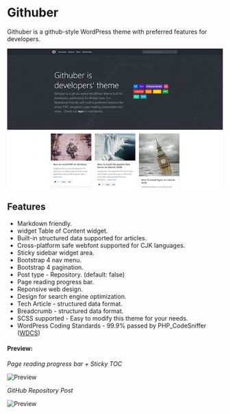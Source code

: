 # Githuber

Githuber is a github-style WordPress theme with preferred features for developers.

![Cover](./screenshot.png)


## Features

- Markdown friendly.
- widget Table of Content widget.
- Built-in structured data supported for articles.
- Cross-platform safe webfont supported for CJK languages.
- Sticky sidebar widget area.
- Bootstrap 4 nav menu.
- Bootstrap 4 pagination.
- Post type - Repository. (default: false)
- Page reading progress bar.
- Reponsive web design.
- Design for search engine optimization.
- Tech Article - structured data format.
- Breadcrumb - structured data format.
- SCSS supported - Easy to modify this theme for your needs.
- WordPress Coding Standards - 99.9% passed by PHP_CodeSniffer ([WDCS](https://github.com/WordPress-Coding-Standards/WordPress-Coding-Standards))


#### Preview:

*Page reading progress bar + Sticky TOC*

![Preview](https://i.imgur.com/soYQjth.png)

*GitHub Repository Post*

![Preview](https://i.imgur.com/IUF2zCT.png)


